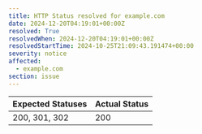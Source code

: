 ```yaml
---
title: HTTP Status resolved for example.com
date: 2024-12-20T04:19:01+00:00Z
resolved: True
resolvedWhen: 2024-12-20T04:19:01+00:00Z
resolvedStartTime: 2024-10-25T21:09:43.191474+00:00
severity: notice
affected:
  - example.com
section: issue
---
```


| Expected Statuses | Actual Status  |
|-------------------|----------------|
| 200, 301, 302 | 200 |
